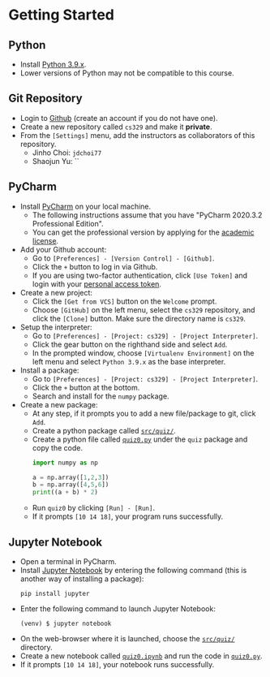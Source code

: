 # Getting Started

## Python

* Install [Python 3.9.x](https://www.python.org/downloads/).
* Lower versions of Python may not be compatible to this course.

## Git Repository

* Login to [Github](https://github.com) (create an account if you do not have one). 
* Create a new repository called `cs329` and make it **private**.
* From the `[Settings]` menu, add the instructors as collaborators of this repository.
  * Jinho Choi: `jdchoi77`
  * Shaojun Yu: ``

## PyCharm

* Install [PyCharm](https://www.jetbrains.com/pycharm/download/) on your local machine.
  * The following instructions assume that you have "PyCharm 2020.3.2 Professional Edition".
  * You can get the professional version by applying for the [academic license](https://www.jetbrains.com/student/).
* Add your Github account:
  * Go to `[Preferences] - [Version Control] - [Github]`.
  * Click the `+` button to log in via Github.
  * If you are using two-factor authentication, click `[Use Token]` and login with your [personal access token](https://help.github.com/articles/creating-a-personal-access-token-for-the-command-line/).
* Create a new project:
  * Click the `[Get from VCS]` button on the `Welcome` prompt.
  * Choose `[GitHub]` on the left menu, select the `cs329` repository, and click the `[Clone]` button.  Make sure the directory name is `cs329`.
* Setup the interpreter:
  * Go to `[Preferences] - [Project: cs329] - [Project Interpreter]`.
  * Click the gear button on the righthand side and select `Add`.
  * In the prompted window, choose `[Virtualenv Environment]` on the left menu and select `Python 3.9.x` as the base interpreter.
* Install a package:
  * Go to `[Preferences] - [Project: cs329] - [Project Interpreter]`.
  * Click the `+` button at the bottom.
  * Search and install for the `numpy` package.
* Create a new package:
  * At any step, if it prompts you to add a new file/package to git, click `Add`.
  * Create a python package called [`src/quiz/`](../src/quiz/).
  * Create a python file called [`quiz0.py`](../src/quiz/quiz0.py) under the `quiz` package and copy the code.
    ```python
    import numpy as np

    a = np.array([1,2,3])
    b = np.array([4,5,6])
    print((a + b) * 2)
    ```
  * Run `quiz0` by clicking `[Run] - [Run]`.
  * If it prompts `[10 14 18]`, your program runs successfully.

## Jupyter Notebook

* Open a terminal in PyCharm.
* Install [Jupyter Notebook](http://jupyter.readthedocs.io/en/latest/install.html) by entering the following command (this is another way of installing a package):
  ```
  pip install jupyter
  ```
* Enter the following command to launch Jupyter Notebook:
  ```
  (venv) $ jupyter notebook
  ```
* On the web-browser where it is launched, choose the [`src/quiz/`](../src/quiz/) directory.
* Create a new notebook called [`quiz0.ipynb`](../src/quiz/quiz0.ipynb) and run the code in [`quiz0.py`](../src/quiz/quiz0.py).
* If it prompts `[10 14 18]`, your notebook runs successfully.
